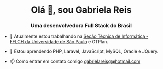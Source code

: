 <h1 align = "center"> Olá 👋, sou Gabriela Reis </h1>
<h3 align = "center"> Uma desenvolvedora Full Stack do Brasil </h3>

- 🔭 Atualmente estou trabalhando na <a href="https://github.com/fflch/">Seção Técnica de Informática - FFLCH da Universidade de São Paulo</a> e GTPlan.

- 🌱 Estou aprendendo PHP, Laravel, JavaScript, MySQL, Oracle e JQuery.

- 📫 Como entrar em contato comigo gabrielareisg@hotmail.com 

